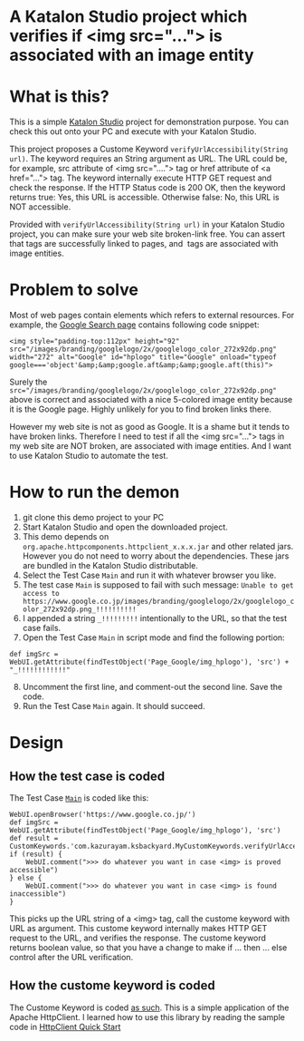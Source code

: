 A Katalon Studio project which verifies if \<img src="..."> is associated with an image entity
====

# What is this?

This is a simple [Katalon Studio](https://www.katalon.com/) project for demonstration purpose. You can check this out onto your PC and execute with your Katalon Studio.

This project proposes a Custome Keyword `verifyUrlAccessibility(String url)`. The keyword requires an String argument as URL. The URL could be, for example, src attribute of \<img src="...."> tag or href attribute of \<a href="..."> tag. The keyword internally execute HTTP GET request and check the response. If the HTTP Status code is 200 OK, then the keyword returns true: Yes, this URL is accessible. Otherwise false: No, this URL is NOT accessible.

Provided with `verifyUrlAccessibility(String url)` in your Katalon Studio project, you can make sure your web site broken-link free. You can assert that <a> tags are successfully linked to pages, and <img> tags are associated with image entities.

# Problem to solve

Most of web pages contain elements which refers to external resources. For example,
the [Google Search page](https://www.google.co.jp/) contains following code snippet:

```
<img style="padding-top:112px" height="92" src="/images/branding/googlelogo/2x/googlelogo_color_272x92dp.png" width="272" alt="Google" id="hplogo" title="Google" onload="typeof google==='object'&amp;&amp;google.aft&amp;&amp;google.aft(this)">
```

Surely the `src="/images/branding/googlelogo/2x/googlelogo_color_272x92dp.png"` above is correct and associated with a nice 5-colored image entity because it is the Google page. Highly unlikely for you to find broken links there.

However my web site is not as good as Google. It is a shame but it tends to have broken links. Therefore I need to test if all the \<img src="..."> tags in my web site are NOT broken, are associated with image entities. And I want to use Katalon Studio to automate the test.


# How to run the demon

1. git clone this demo project to your PC
2. Start Katalon Studio and open the downloaded project.
3. This demo depends on `org.apache.httpcomponents.httpclient_x.x.x.jar` and other related jars. However you do not need to worry about the dependencies. These jars are bundled in the Katalon Studio distributable.
4. Select the Test Case `Main` and run it with whatever browser you like.
5. The test case `Main` is supposed to fail with such message:
```Unable to get access to https://www.google.co.jp/images/branding/googlelogo/2x/googlelogo_color_272x92dp.png_!!!!!!!!!!```
6. I appended a string `_!!!!!!!!!` intentionally to the URL, so that the test case fails.
7. Open the Test Case `Main` in script mode and find the following portion:
```\/\/def imgSrc = WebUI.getAttribute(findTestObject('Page_Google/img_hplogo'), 'src')
def imgSrc = WebUI.getAttribute(findTestObject('Page_Google/img_hplogo'), 'src') + "_!!!!!!!!!!!!"
```
8. Uncomment the first line, and comment-out the second line. Save the code.
9. Run the Test Case `Main` again. It should succeed.

# Design

## How the test case is coded

The Test Case [`Main`](https://github.com/kazurayam/GoogleImgTest/blob/master/Scripts/Main/Script1523916283247.groovy) is coded like this:

```
WebUI.openBrowser('https://www.google.co.jp/')
def imgSrc = WebUI.getAttribute(findTestObject('Page_Google/img_hplogo'), 'src')
def result = CustomKeywords.'com.kazurayam.ksbackyard.MyCustomKeywords.verifyUrlAccessibility'(imgSrc)
if (result) {
    WebUI.comment(">>> do whatever you want in case <img> is proved accessible")
} else {
    WebUI.comment(">>> do whatever you want in case <img> is found inaccessible")
}
```

This picks up the URL string of a \<img> tag, call the custome keyword with URL as argument.
This custome keyword internally makes HTTP GET request to the URL, and verifies the response.
The custome keyword returns boolean value, so that you have a change to make if ... then ... else control after the URL verification.

## How the custome keyword is coded

The Custome Keyword is coded [as such](https://github.com/kazurayam/GoogleImgTest/blob/master/Keywords/com/kazurayam/ksbackyard/MyCustomKeywords.groovy).
This is a simple application of the Apache HttpClient. I learned how to use this library by reading the sample code in [HttpClient Quick Start](https://hc.apache.org/httpcomponents-client-ga/quickstart.html)
